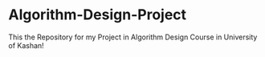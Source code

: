 # Algorithm-Design-Project
This the Repository for my Project in Algorithm Design Course in University of Kashan!
